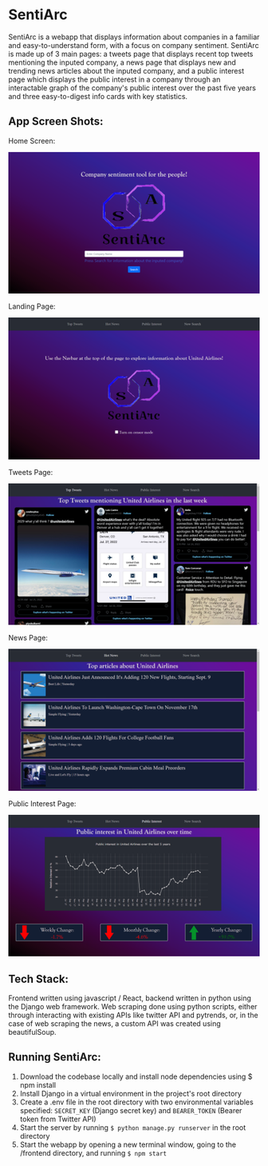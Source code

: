 # SentiArc

SentiArc is a webapp that displays information about companies in a familiar and easy-to-understand form, with a focus on company sentiment. SentiArc is made up of 3 main pages: a tweets page that displays recent top tweets mentioning the inputed company, a news page that displays new and trending news articles about the inputed company, and a public interest page which displays the public interest in a company through an interactable graph of the company's public interest over the past five years and three easy-to-digest info cards with key statistics. 

## App Screen Shots:


Home Screen:

![Home Screen](AppScreenShots/homeScreen.png)


Landing Page:

![Landing Page](AppScreenShots/postSubmitPage.png)


Tweets Page:

![Tweets Page](AppScreenShots/tweetsPage.png)


News Page:

![News Page](AppScreenShots/newsPage.png)


Public Interest Page:

![Public Interest Page](AppScreenShots/publicInterestPage.png)


## Tech Stack:
Frontend written using javascript / React, backend written in python using the Django web framework. Web scraping done using python scripts, either through interacting with existing APIs like twitter API and pytrends, or, in the case of web scraping the news, a custom API was created using beautifulSoup.


## Running SentiArc:
1. Download the codebase locally and install node dependencies using $ npm install
2. Install Django in a virtual environment in the project's root directory
3. Create a .env file in the root directory with two environmental variables specified: ```SECRET_KEY``` (Django secret key) and ```BEARER_TOKEN``` (Bearer token from Twitter API)
2. Start the server by running ```$ python manage.py runserver``` in the root directory
5. Start the webapp by opening a new terminal window, going to the /frontend directory, and running ```$ npm start```
